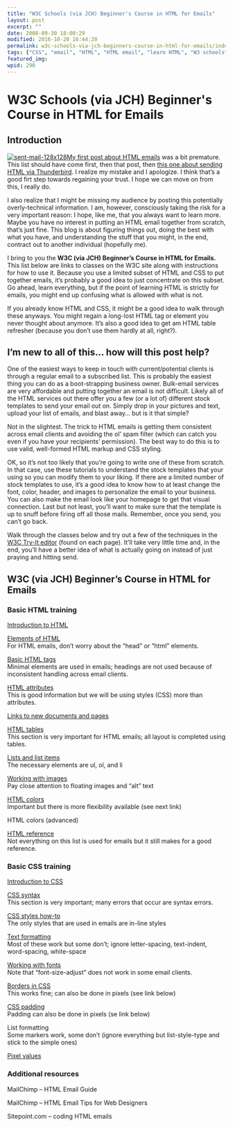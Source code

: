 ```yaml
---
title: "W3C Schools (via JCH) Beginner's Course in HTML for Emails"
layout: post
excerpt: ""
date: 2008-09-30 18:00:29
modified: 2016-10-20 16:44:20
permalink: w3c-schools-via-jch-beginners-course-in-html-for-emails/index.html
tags: ["CSS", "email", "HTML", "HTML email", "learn HTML", "W3 schools", "Development", "Email"]
featured_img: 
wpid: 290
---
```


# W3C Schools (via JCH) Beginner's Course in HTML for Emails

Introduction
------------

[![](/_images/2008/09/sent-mail-128x128.png "sent-mail-128x128")](/_images/2008/09/sent-mail-128x128.png)[My first post about HTML emails](/html-emails-the-last-word-until-everything-changes-again/) was a bit premature. This list should have come first, then that post, then [this one about sending HTML via Thunderbird](/how-to-send-html-emails-for-free-using-mozilla-thunderbird/). I realize my mistake and I apologize. I think that’s a good firt step towards regaining your trust. I hope we can move on from this, I really do.

I also realize that I might be missing my audience by posting this potentially overly-technical information. I am, however, consciously taking the risk for a very important reason: I hope, like me, that you always want to learn more. Maybe you have no interest in putting an HTML email together from scratch, that’s just fine. This blog is about figuring things out, doing the best with what you have, and understanding the stuff that you might, in the end, contract out to another individual (hopefully me).

I bring to you the **W3C (via JCH) Beginner’s Course in HTML for Emails.** This list below are links to classes on the W3C site along with instructions for how to use it. Because you use a limited subset of HTML and CSS to put together emails, it’s probably a good idea to just concentrate on this subset. Go ahead, learn everything, but if the point of learning HTML is strictly for emails, you might end up confusing what is allowed with what is not.

If you already know HTML and CSS, it might be a good idea to walk through these anyways. You might regain a long-lost HTML tag or element you never thought about anymore. It’s also a good idea to get am HTML table refresher (because you don’t use them hardly at all, right?).

I’m new to all of this… how will this post help?
------------------------------------------------

One of the easiest ways to keep in touch with current/potential clients is through a regular email to a subscribed list. This is probably the easiest thing you can do as a boot-strapping business owner. Bulk-email services are very affordable and putting together an email is not difficult. Likely all of the HTML services out there offer you a few (or a lot of) different stock templates to send your email out on. Simply drop in your pictures and text, upload your list of emails, and blast away… but is it that simple?

Not in the slightest. The trick to HTML emails is getting them consistent across email clients and avoiding the ol’ spam filter (which can catch you even if you have your recipients’ permission). The best way to do this is to use valid, well-formed HTML markup and CSS styling.

OK, so it’s not too likely that you’re going to write one of these from scratch. In that case, use these tutorials to understand the stock templates that your using so you can modify them to your liking. If there are a limited number of stock templates to use, it’s a good idea to know how to at least change the font, color, header, and images to personalize the email to your business. You can also make the email look like your homepage to get that visual connection. Last but not least, you’ll want to make sure that the template is up to snuff before firing off all those mails. Remember, once you send, you can’t go back.

Walk through the classes below and try out a few of the techniques in the [W3C Try-It editor](http://www.w3schools.com/html/tryit.asp?filename=tryhtml_basic) (found on each page). It’ll take very little time and, in the end, you’ll have a better idea of what is actually going on instead of just praying and hitting send.

W3C (via JCH) Beginner’s Course in HTML for Emails
--------------------------------------------------

### Basic HTML training

[Introduction to HTML](http://www.w3schools.com/html/html_intro.asp)

[Elements of HTML](http://www.w3schools.com/html/html_elements.asp)  
For HTML emails, don’t worry about the “head” or “html” elements.

[Basic HTML tags](https://developer.mozilla.org/en-US/docs/Web/HTML/Element)  
Minimal elements are used in emails; headings are not used because of inconsistent handling across email clients.

[HTML attributes](http://www.w3schools.com/html/html_attributes.asp)  
This is good information but we will be using styles (CSS) more than attributes.

[Links to new documents and pages](http://www.w3schools.com/html/html_links.asp)

[HTML tables](http://www.w3schools.com/html/html_tables.asp)  
This section is very important for HTML emails; all layout is completed using tables.

[Lists and list items](http://www.w3schools.com/html/html_lists.asp)  
The necessary elements are ul, ol, and li

[Working with images](http://www.w3schools.com/html/html_images.asp)  
Pay close attention to floating images and “alt” text

[HTML colors](http://www.w3schools.com/html/html_colors.asp)  
Important but there is more flexibility available (see next link)

HTML colors (advanced)

[HTML reference](https://developer.mozilla.org/en-US/docs/Web/HTML/Element)  
Not everything on this list is used for emails but it still makes for a good reference.

### Basic CSS training

[Introduction to CSS](http://www.w3schools.com/css/css_intro.asp)

[CSS syntax](http://www.w3schools.com/css/css_syntax.asp)  
This section is very important; many errors that occur are syntax errors.

[CSS styles how-to](http://www.w3schools.com/css/css_howto.asp)  
The only styles that are used in emails are in-line styles

[Text formatting](http://www.w3schools.com/css/css_text.asp)  
Most of these work but some don’t; ignore letter-spacing, text-indent, word-spacing, white-space

[Working with fonts](http://www.w3schools.com/css/css_font.asp)  
Note that “font-size-adjust” does not work in some email clients.

[Borders in CSS](http://www.w3schools.com/css/css_border.asp)  
This works fine; can also be done in pixels (see link below)

[CSS padding](http://www.w3schools.com/css/css_padding.asp)  
Padding can also be done in pixels (se link below)

<a>List formatting</a>  
Some markers work, some don’t (ignore everything but list-style-type and stick to the simple ones)

[Pixel values](http://www.w3schools.com/css/css_list.asp)

### Additional resources

<a>MailChimp – HTML Email Guide</a>

<a>MailChimp – HTML Email Tips for Web Designers</a>

<a>Sitepoint.com – coding HTML emails</a>